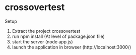 # crossovertest

Setup
1. Extract the project crossovertest
2. run npm install (At level of package.json file)
3. start the server (node app.js)
4. launch the application in browser (http://localhost:3000/)
